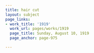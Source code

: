 ```yaml
---
title: hair cut
layout: subject
page_links:
- work_title: '1919'
  work_url: pages/works/1919
  page_title: Sunday, August 10, 1919
  page_anchor: page-975

---
```

